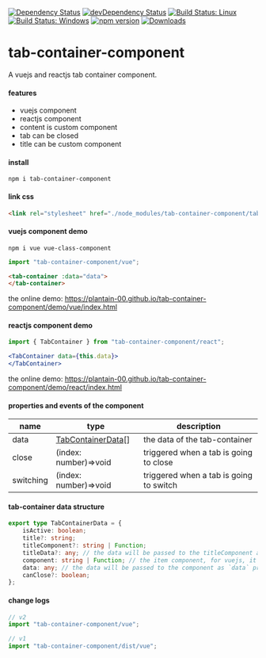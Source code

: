 [![Dependency Status](https://david-dm.org/plantain-00/tab-container-component.svg)](https://david-dm.org/plantain-00/tab-container-component)
[![devDependency Status](https://david-dm.org/plantain-00/tab-container-component/dev-status.svg)](https://david-dm.org/plantain-00/tab-container-component#info=devDependencies)
[![Build Status: Linux](https://travis-ci.org/plantain-00/tab-container-component.svg?branch=master)](https://travis-ci.org/plantain-00/tab-container-component)
[![Build Status: Windows](https://ci.appveyor.com/api/projects/status/github/plantain-00/tab-container-component?branch=master&svg=true)](https://ci.appveyor.com/project/plantain-00/tab-container-component/branch/master)
[![npm version](https://badge.fury.io/js/tab-container-component.svg)](https://badge.fury.io/js/tab-container-component)
[![Downloads](https://img.shields.io/npm/dm/tab-container-component.svg)](https://www.npmjs.com/package/tab-container-component)

# tab-container-component
A vuejs and reactjs tab container component.

#### features

+ vuejs component
+ reactjs component
+ content is custom component
+ tab can be closed
+ title can be custom component

#### install

`npm i tab-container-component`

#### link css

```html
<link rel="stylesheet" href="./node_modules/tab-container-component/tab-container.min.css" />
```

#### vuejs component demo

`npm i vue vue-class-component`

```ts
import "tab-container-component/vue";
```

```html
<tab-container :data="data">
</tab-container>
```

the online demo: https://plantain-00.github.io/tab-container-component/demo/vue/index.html

#### reactjs component demo

```ts
import { TabContainer } from "tab-container-component/react";
```

```jsx
<TabContainer data={this.data}>
</TabContainer>
```

the online demo: https://plantain-00.github.io/tab-container-component/demo/react/index.html

#### properties and events of the component

name | type | description
--- | --- | ---
data | [TabContainerData](#tab-container-data-structure)[] | the data of the tab-container
close | (index: number)=>void | triggered when a tab is going to close
switching | (index: number)=>void | triggered when a tab is going to switch

#### tab-container data structure

```ts
export type TabContainerData = {
    isActive: boolean;
    title?: string;
    titleComponent?: string | Function;
    titleData?: any; // the data will be passed to the titleComponent as `data` props
    component: string | Function; // the item component, for vuejs, it is the component name, for reactjs, it is the class object
    data: any; // the data will be passed to the component as `data` props
    canClose?: boolean;
};
```

#### change logs

```ts
// v2
import "tab-container-component/vue";

// v1
import "tab-container-component/dist/vue";
```
